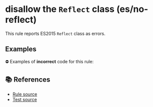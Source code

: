 # disallow the `Reflect` class (es/no-reflect)

This rule reports ES2015 `Reflect` class as errors.

## Examples

⛔ Examples of **incorrect** code for this rule:

<eslint-playground type="bad" code="/*eslint es/no-reflect: error */
let value = Reflect.get(obj, key)
" />

## 📚 References

- [Rule source](https://github.com/mysticatea/eslint-plugin-es/blob/v1.4.0/lib/rules/no-reflect.js)
- [Test source](https://github.com/mysticatea/eslint-plugin-es/blob/v1.4.0/tests/lib/rules/no-reflect.js)
